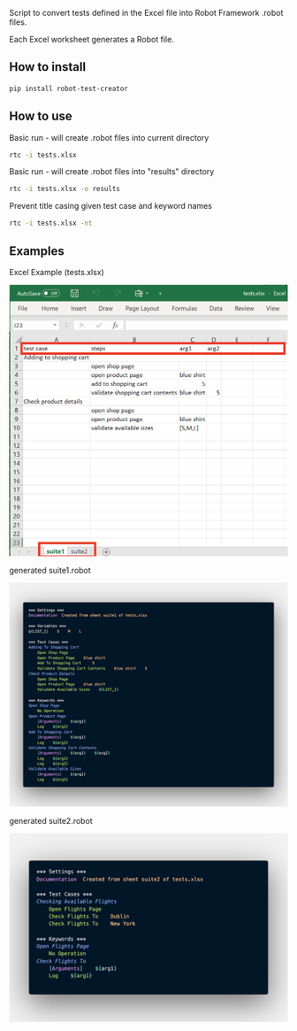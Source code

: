 Script to convert tests defined in the Excel file into Robot Framework .robot files.

Each Excel worksheet generates a Robot file.

## How to install

```bash
pip install robot-test-creator
```

## How to use

Basic run - will create .robot files into current directory
```bash
rtc -i tests.xlsx
```
Basic run - will create .robot files into "results" directory
```bash
rtc -i tests.xlsx -o results
```
Prevent title casing given test case and keyword names
```bash
rtc -i tests.xlsx -nt
```


## Examples

Excel Example (tests.xlsx)

![Excel example](excel_example.png)

generated suite1.robot

![Suite1 example](suite1.png)

generated suite2.robot

![Suite2 example](suite2.png)
